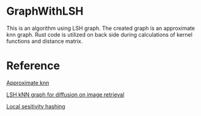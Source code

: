 # GraphWithLSH
This is an algorithm using LSH graph.  The created graph is an approximate knn graph.
Rust code is utilized on back side during calculations of kernel functions and distance matrix.

# Reference

[Approximate knn](https://graphics.stanford.edu/courses/cs468-06-fall/Papers/06%20indyk%20motwani%20-%20stoc98.pdf)

[LSH kNN graph for diffusion on image retrieval](https://link.springer.com/article/10.1007/s10791-020-09388-8)

[Local sesitivity hashing](https://www.pinecone.io/learn/series/faiss/locality-sensitive-hashing/)


